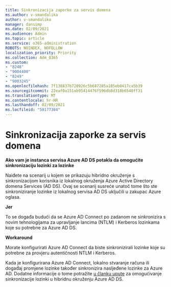 ```yaml
---
title: Sinkronizacija zaporke za servis domena
ms.author: v-smandalika
author: v-smandalika
manager: dansimp
ms.date: 02/09/2021
ms.audience: Admin
ms.topic: article
ms.service: o365-administration
ROBOTS: NOINDEX, NOFOLLOW
localization_priority: Priority
ms.collection: Adm_O365
ms.custom:
- "8248"
- "9004400"
- "8249"
- "9003245"
ms.openlocfilehash: 7f138837b720926c5b687285a105eb0417ca5b39
ms.sourcegitcommit: 22eaf0a151ab95414476f596db8d318b6540ff31
ms.translationtype: MT
ms.contentlocale: hr-HR
ms.lasthandoff: 02/09/2021
ms.locfileid: "50177384"
---
```

# <a name="password-hash-synchronization-for-domain-service"></a>Sinkronizacija zaporke za servis domena

**Ako vam je instanca servisa Azure AD DS potakla da omogućite sinkronizaciju lozinki za lozinke**

Naiđete na scenarij u kojem se prikazuju hibridno okruženje s sinkronizacijom korisnika iz lokalnog okruženja Azure Active Directory domena Services (AD DS). Ovaj se scenarij susreće unatoč tome što ste sinkroniziranje lozinke iz lokalnog servisa AD DS uključili u zakupac Azure oglasa.

**Jer**

To se događa budući da se Azure AD Connect po zadanom ne sinkronizira s novim tehnologijama za upravljanje lancima (NTLM) i Kerberos lozinkama koje su potrebne za Azure AD DS.

**Workaround** 

Morate konfigurirati Azure AD Connect da biste sinkronizirali lozinke koje su potrebne za provjeru autentičnosti NTLM i Kerberos.

Kada je konfigurirana Azure AD Connect, lokalno stvaranje računa ili događaj promjene lozinke također sinkronizira nasljeđene lozinke za Azure AD. Dodatne informacije o tome potražite [u članku upute](https://docs.microsoft.com/azure/active-directory-domain-services/tutorial-configure-password-hash-sync) za omogućivanje sinkronizacije lozinki u hibridnu okruženju Azure AD DS.